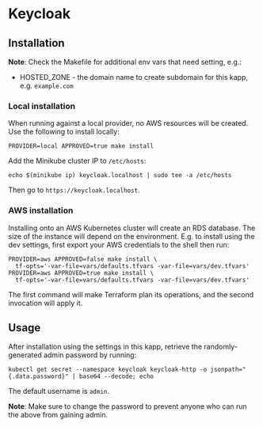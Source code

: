 # Keycloak

## Installation
**Note**: Check the Makefile for additional env vars that need setting, e.g.:
* HOSTED_ZONE - the domain name to create subdomain for this kapp, 
  e.g. `example.com`

### Local installation
When running against a local provider, no AWS resources will be created. Use
the following to install locally:
```
PROVIDER=local APPROVED=true make install
``` 

Add the Minikube cluster IP to `/etc/hosts`:
```
echo $(minikube ip) keycloak.localhost | sudo tee -a /etc/hosts
```

Then go to `https://keycloak.localhost`.

### AWS installation
Installing onto an AWS Kubernetes cluster will create an RDS database. The size
of the instance will depend on the environment. E.g. to install using the dev
settings, first export your AWS credentials to the shell then run:
```
PROVIDER=aws APPROVED=false make install \
  tf-opts='-var-file=vars/defaults.tfvars -var-file=vars/dev.tfvars'
PROVIDER=aws APPROVED=true make install \
  tf-opts='-var-file=vars/defaults.tfvars -var-file=vars/dev.tfvars'
```
The first command will make Terraform plan its operations, and the second 
invocation will apply it.

## Usage
After installation using the settings in this kapp, retrieve the 
randomly-generated admin password by running:
```
kubectl get secret --namespace keycloak keycloak-http -o jsonpath="{.data.password}" | base64 --decode; echo
```
The default username is `admin`.

**Note**: Make sure to change the password to prevent anyone who can run the 
above from gaining admin.

